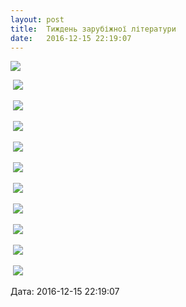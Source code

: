 ```yaml
---
layout: post
title:  Тиждень зарубіжної літератури
date:   2016-12-15 22:19:07
---
```

![](/assets/tiger-1481832842.jpg)

 ![](/assets/tiger-1481832917.jpg)

 ![](/assets/tiger-1481832941.jpg)

 ![](/assets/tiger-1481832970.jpg)

 ![](/assets/tiger-1481832996.jpg)

 ![](/assets/tiger-1481833016.jpg)

 ![](/assets/tiger-1481833043.jpg)

 ![](/assets/tiger-1481833071.jpg)

 ![](/assets/tiger-1481833092.jpg)

 ![](/assets/tiger-1481833114.jpg)

 ![](/assets/tiger-1481833133.jpg)

  
Дата: 2016-12-15 22:19:07